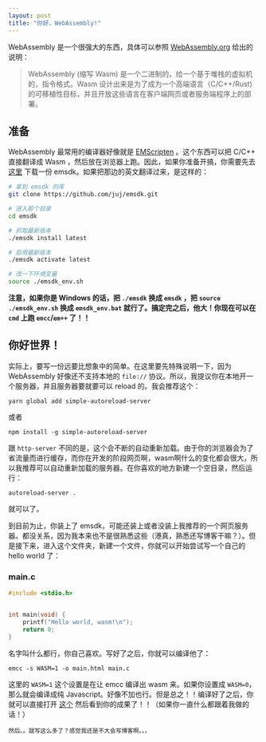 ```yaml
---
layout: post
title: "你好，WebAssembly!"
---
```


WebAssembly 是一个很强大的东西，具体可以参照 [WebAssembly.org](https://webassembly.org) 给出的说明：

> WebAssembly (缩写 Wasm) 是一个二进制的，给一个基于堆栈的虚拟机的，指令格式。Wasm 设计出来是为了成为一个高端语言（C/C++/Rust) 的可移植性目标，并且开放这些语言在客户端网页或者服务端程序上的部署。


## 准备 

WebAssembly 最常用的编译器好像就是 [EMScripten](https://emscripten.org) 。这个东西可以把 C/C++ 直接翻译成 Wasm ，然后放在浏览器上跑。因此，如果你准备开搞，你需要先去[这里](http://kripken.github.io/emscripten-site/docs/getting_started/downloads.html) 下载一份 emsdk。如果把那边的英文翻译过来，是这样的：

```bash
# 拿到 emsdk 的库
git clone https://github.com/juj/emsdk.git

# 进入那个目录
cd emsdk

# 抓取最新版本 
./emsdk install latest 

# 启用最新版本 
./emsdk activate latest 

# 改一下环境变量
source ./emsdk_env.sh
```

**注意，如果你是 Windows 的话，把 `./emsdk` 换成 `emsdk` ，把 `source ./emsdk_env.sh` 换成 `emsdk_env.bat` 就行了。搞定完之后，他大！你现在可以在 `cmd` 上跑 `emcc`/`em++` 了！！**

## 你好世界！

实际上，要写一份远要比想象中的简单。在这里要先特殊说明一下，因为 WebAssembly 好像还不支持本地的 `file://` 协议。所以，我提议你在本地开一个服务器，并且服务器要就要可以 reload 的。我会推荐这个：

`yarn global add simple-autoreload-server`

或者

`npm install -g simple-autoreload-server` 

跟 `http-server` 不同的是，这个会不断的自动重新加载。由于你的浏览器会为了省流量而进行缓存，而你在开发的阶段网页啊，wasm啊什么的变化都会很大，所以我推荐可以自动重新加载的服务器。在你喜欢的地方新建一个空目录，然后运行：

`autoreload-server .`

就可以了。

到目前为止，你装上了 emsdk，可能还装上或者没装上我推荐的一个网页服务器。都没关系，因为我本来也不是很熟悉这些（港真，熟悉还写博客干嘛？）。但是接下来，进入这个文件夹，新建一个文件，你就可以开始尝试写一个自己的 hello world 了：

### main.c 
```c
#include <stdio.h>


int main(void) {
    printf("Hello world, wasm!\n");
    return 0;
}
```

名字叫什么都行，你自己喜欢。写好了之后，你就可以编译他了：

`emcc -s WASM=1 -o main.html main.c`

这里的 `WASM=1` 这个设置是在让 emcc 编译出 wasm 来。如果你设置成 `WASM=0`，那么就会编译成纯 Javascript。好像不加也行。但是总之！！编译好了之后，你就可以直接打开 [这个](http://127.0.0.1:8080/main.html) 然后看到你的成果了！！（如果你一直什么都跟着我做的话！）

<small>然后。。就写这么多了？感觉我还是不大会写博客啊。。。</small>
